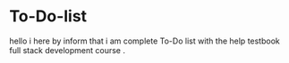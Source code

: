 # To-Do-list
hello i here by inform that i am complete To-Do list with the help testbook full stack development course .
